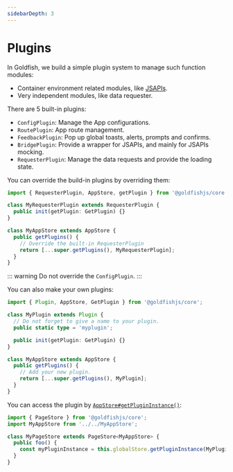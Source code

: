 ```yaml
---
sidebarDepth: 3
---
```


# Plugins

In Goldfish, we build a simple plugin system to manage such function modules:

* Container environment related modules, like [JSAPIs](https://open-ewallet.dl.alipaydev.com/document/ninbavtm/0000000000314206).
* Very independent modules, like data requester.

There are 5 built-in plugins:

* `ConfigPlugin`: Manage the App configurations.
* `RoutePlugin`: App route management.
* `FeedbackPlugin`: Pop up global toasts, alerts, prompts and confirms.
* `BridgePlugin`: Provide a wrapper for JSAPIs, and mainly for JSAPIs mocking.
* `RequesterPlugin`: Manage the data requests and provide the loading state.

You can override the build-in plugins by overriding them:

```ts
import { RequesterPlugin, AppStore, getPlugin } from '@goldfishjs/core';

class MyRequesterPlugin extends RequesterPlugin {
  public init(getPlugin: GetPlugin) {}
}

class MyAppStore extends AppStore {
  public getPlugins() {
    // Override the built-in RequesterPlugin
    return [...super.getPlugins(), MyRequesterPlugin];
  }
}
```

::: warning
Do not override the `ConfigPlugin`.
:::

You can also make your own plugins:

```ts
import { Plugin, AppStore, GetPlugin } from '@goldfishjs/core';

class MyPlugin extends Plugin {
  // Do not forget to give a name to your plugin.
  public static type = 'myplugin';

  public init(getPlugin: GetPlugin) {}
}

class MyAppStore extends AppStore {
  public getPlugins() {
    // Add your new plugin.
    return [...super.getPlugins(), MyPlugin];
  }
}
```

You can access the plugin by [`AppStore#getPluginInstance()`](./api/#getplugininstance):

```ts
import { PageStore } from '@goldfishjs/core';
import MyAppStore from '../../MyAppStore';

class MyPageStore extends PageStore<MyAppStore> {
  public foo() {
    const myPluginInstance = this.globalStore.getPluginInstance(MyPlugin);
  }
}
```
